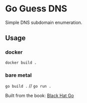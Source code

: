 # Go Guess DNS
Simple DNS subdomain enumeration.

## Usage
### docker
`docker build .`
### bare metal
`go build .` //
`go run .`

Built from the book: [Black Hat Go](https://nostarch.com/blackhatgo)
